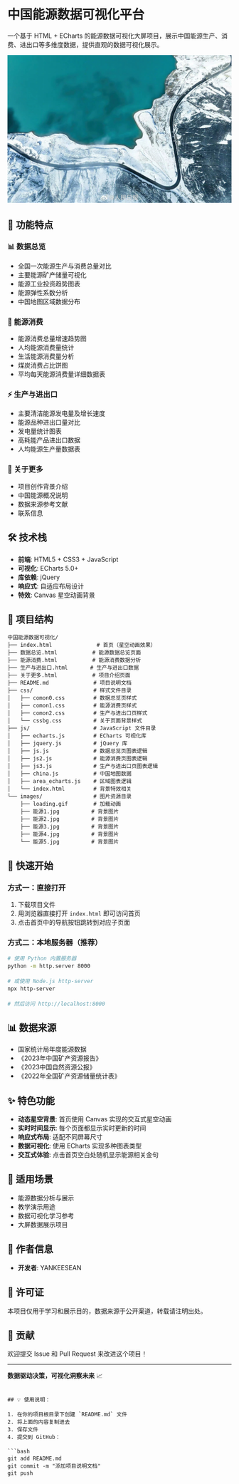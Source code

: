 # 中国能源数据可视化平台

一个基于 HTML + ECharts 的能源数据可视化大屏项目，展示中国能源生产、消费、进出口等多维度数据，提供直观的数据可视化展示。

![首页预览](images/能源1.jpg)

## 🌟 功能特点

### 📊 数据总览
- 全国一次能源生产与消费总量对比
- 主要能源矿产储量可视化
- 能源工业投资趋势图表
- 能源弹性系数分析
- 中国地图区域数据分布

### 🔋 能源消费
- 能源消费总量增速趋势图
- 人均能源消费量统计
- 生活能源消费量分析
- 煤炭消费占比饼图
- 平均每天能源消费量详细数据表

### ⚡ 生产与进出口
- 主要清洁能源发电量及增长速度
- 能源品种进出口量对比
- 发电量统计图表
- 高耗能产品进出口数据
- 人均能源生产量数据表

### 📖 关于更多
- 项目创作背景介绍
- 中国能源概况说明
- 数据来源参考文献
- 联系信息

## 🛠️ 技术栈

- **前端**: HTML5 + CSS3 + JavaScript
- **可视化**: ECharts 5.0+
- **库依赖**: jQuery
- **响应式**: 自适应布局设计
- **特效**: Canvas 星空动画背景

## 📁 项目结构

```
中国能源数据可视化/
├── index.html              # 首页（星空动画效果）
├── 数据总览.html           # 能源数据总览页面
├── 能源消费.html           # 能源消费数据分析
├── 生产与进出口.html       # 生产与进出口数据
├── 关于更多.html           # 项目介绍页面
├── README.md              # 项目说明文档
├── css/                   # 样式文件目录
│   ├── comon0.css         # 数据总览页样式
│   ├── comon1.css         # 能源消费页样式
│   ├── comon2.css         # 生产与进出口页样式
│   └── cssbg.css          # 关于页面背景样式
├── js/                    # JavaScript 文件目录
│   ├── echarts.js         # ECharts 可视化库
│   ├── jquery.js          # jQuery 库
│   ├── js.js              # 数据总览页图表逻辑
│   ├── js2.js             # 能源消费页图表逻辑
│   ├── js3.js             # 生产与进出口页图表逻辑
│   ├── china.js           # 中国地图数据
│   ├── area_echarts.js    # 区域图表逻辑
│   └── index.html         # 背景特效相关
└── images/                # 图片资源目录
    ├── loading.gif        # 加载动画
    ├── 能源1.jpg          # 背景图片
    ├── 能源2.jpg          # 背景图片
    ├── 能源3.jpg          # 背景图片
    ├── 能源4.jpg          # 背景图片
    └── 能源5.jpg          # 背景图片
```

## 🚀 快速开始

### 方式一：直接打开
1. 下载项目文件
2. 用浏览器直接打开 `index.html` 即可访问首页
3. 点击首页中的导航按钮跳转到对应子页面

### 方式二：本地服务器（推荐）
```bash
# 使用 Python 内置服务器
python -m http.server 8000

# 或使用 Node.js http-server
npx http-server

# 然后访问 http://localhost:8000
```

## 📊 数据来源

- 国家统计局年度能源数据
- 《2023年中国矿产资源报告》
- 《2023中国自然资源公报》
- 《2022年全国矿产资源储量统计表》

## ✨ 特色功能

- **动态星空背景**: 首页使用 Canvas 实现的交互式星空动画
- **实时时间显示**: 每个页面都显示实时更新的时间
- **响应式布局**: 适配不同屏幕尺寸
- **数据可视化**: 使用 ECharts 实现多种图表类型
- **交互式体验**: 点击首页空白处随机显示能源相关金句

## 🎯 适用场景

- 能源数据分析与展示
- 教学演示用途
- 数据可视化学习参考
- 大屏数据展示项目

## 👥 作者信息

- **开发者**: YANKEESEAN

## 📄 许可证

本项目仅用于学习和展示目的，数据来源于公开渠道，转载请注明出处。

## 🤝 贡献

欢迎提交 Issue 和 Pull Request 来改进这个项目！

---

**数据驱动决策，可视化洞察未来** 📈
```

## 💡 使用说明：

1. 在你的项目根目录下创建 `README.md` 文件
2. 将上面的内容复制进去
3. 保存文件
4. 提交到 GitHub：

```bash
git add README.md
git commit -m "添加项目说明文档"
git push
